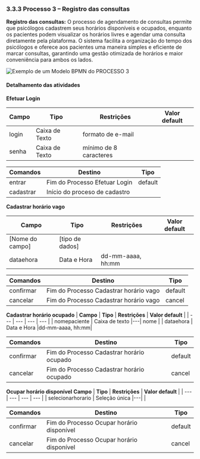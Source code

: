 ### 3.3.3 Processo 3 – Registro das consultas

**Registro das consultas:** O processo de agendamento de consultas permite que psicólogos cadastrem seus horários disponíveis e ocupados, enquanto os pacientes podem visualizar os horários livres e agendar uma consulta diretamente pela plataforma. O sistema facilita a organização do tempo dos psicólogos e oferece aos pacientes uma maneira simples e eficiente de marcar consultas, garantindo uma gestão otimizada de horários e maior conveniência para ambos os lados.

![Exemplo de um Modelo BPMN do PROCESSO 3](images/ "Modelo BPMN do Processo 3.") 


#### Detalhamento das atividades

**Efetuar Login**

| **Campo**       | **Tipo**         | **Restrições** | **Valor default** |
| ---             | ---              | ---            | ---               |
| login           | Caixa de Texto   | formato de e-mail |                |
| senha           | Caixa de Texto   | mínimo de 8 caracteres |           |

| **Comandos**         |  **Destino**                   | **Tipo** |
| ---                  | ---                            | ---               |
| entrar               | Fim do Processo Efetuar Login           | default           |
| cadastrar            | Início do proceso de cadastro  |                   |


**Cadastrar horário vago**

| **Campo**       | **Tipo**         | **Restrições** | **Valor default** |
| ---             | ---              | ---            | ---               |
| [Nome do campo] | [tipo de dados]  |                |                   |
| dataehora       | Data e Hora      |dd-mm-aaaa, hh:mm|                   |

| **Comandos**         |  **Destino**                   | **Tipo**          |
| ---                  | ---                            | ---               |
| confirmar | Fim do Processo Cadastrar horário vago  | default|
| cancelar| Fim do Processo Cadastrar horário vago|cancel|


**Cadastrar horário ocupado**
| **Campo**       | **Tipo**         | **Restrições** | **Valor default** |
| ---             | ---              | ---            | ---               |
| nomepaciente       | Caixa de texto      |---| nome                   |
| dataehora       | Data e Hora      |dd-mm-aaaa, hh:mm|    

| **Comandos**         |  **Destino**                   | **Tipo**          |
| ---                  | ---                            | ---               |
| confirmar | Fim do Processo Cadastrar horário ocupado  | default|
| cancelar| Fim do Processo Cadastrar horário ocupado|cancel|


**Ocupar horário disponível**
 **Campo**       | **Tipo**         | **Restrições** | **Valor default** |
| ---             | ---              | ---            | ---               |
| selecionarhorario      | Seleção única      |---|                  |

| **Comandos**         |  **Destino**                   | **Tipo**          |
| ---                  | ---                            | ---               |
| confirmar | Fim do Processo Ocupar horário disponível  | default|
| cancelar| Fim do Processo Ocupar horário disponível|cancel|
